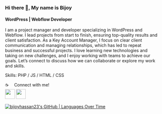 ### Hi there 👋, My name is Bijoy
#### WordPress | Webflow Developer
I am a project manager and developer specializing in WordPress and Webflow. I lead projects from start to finish, ensuring top-quality results and client satisfaction. As a Key Account Manager, I focus on clear client communication and managing relationships, which has led to repeat business and successful projects. I love learning new technologies and taking on new challenges, and I enjoy working with teams to achieve our goals. Let’s connect to discuss how we can collaborate or explore my work and skills.

Skills: PHP / JS / HTML / CSS

☕  Connect with me! <br>
<a href="https://bijoy.dev/"><img height="32" width="32" src="https://bijoy.dev/wp-content/uploads/2023/12/siteicon.png" /></a> <a href="https://linkedin.com/in/bijoyhassan23"><img height="32" width="32" src="https://cdn.simpleicons.org/linkedin/white" /></a>




[![bijoyhassan23's GitHub | Languages Over Time](https://stats.quira.sh/bijoyhassan23/languages-over-time?theme=dark)](https://quira.sh?utm_source=widgets&utm_campaign=bijoyhassan23)
